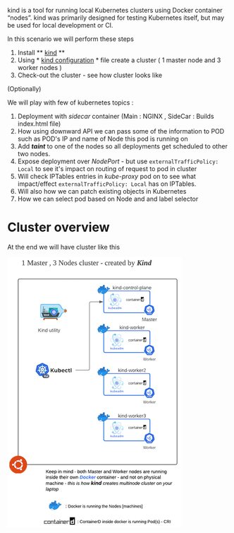 kind is a tool for running local Kubernetes clusters using Docker container “nodes”.
kind was primarily designed for testing Kubernetes itself, but may be used for local development or CI.

In this scenario we will perform these steps 

1. Install ** [kind](https://kind.sigs.k8s.io/) **
2. Using * [kind configuration](https://kind.sigs.k8s.io/docs/user/configuration/) * file create a cluster ( 1 master node and 3
   worker nodes )
3. Check-out the cluster - see how cluster looks like 

(Optionally) 

We will play with few of kubernetes topics :

1. Deployment with *sidecar* container (Main : NGINX , SideCar : Builds
   index.html file)
1. How using downward API we can pass some of the information to POD such as POD's IP 
   and name of Node this pod is running on     
2. Add ***taint*** to one of the nodes so all deployments get scheduled to
   other two nodes.
1. Expose deployment over *NodePort* - but use `externalTrafficPolicy:
  Local` to see it's impact on routing of request to pod in cluster
1. Will check IPTables entries in *kube-proxy* pod on to see what
  impact/effect `externalTrafficPolicy: Local` has on IPTables.
1. Will also how we can patch existing objects in Kubernetes
1. How we can select pod based on Node and and label selector 

# Cluster overview

At the end we will have cluster like this 

![ETCD Leader](./assets/KIND-1-small.png)
